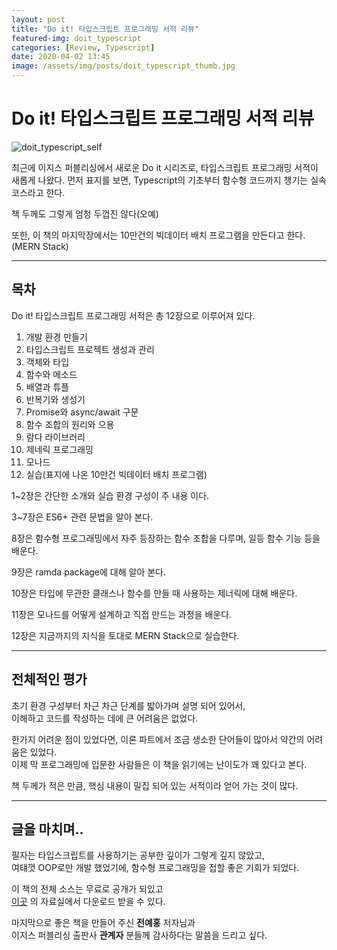 ```yaml
---
layout: post
title: "Do it! 타입스크립트 프로그래밍 서적 리뷰"
featured-img: doit_typescript
categories: [Review, Typescript]
date: 2020-04-02 13:45
image: /assets/img/posts/doit_typescript_thumb.jpg
---
```


# Do it! 타입스크립트 프로그래밍 서적 리뷰

![doit_typescript_self](https://gwanwoodev.github.io/assets/upload/doit_typescript_self.jpg)

최근에 이지스 퍼블리싱에서 새로운 Do it 시리즈로, 타입스크립트 프로그래밍 서적이
<br>
새롭게 나왔다. 먼저 표지를 보면, Typescript의 기초부터 함수형 코드까지 챙기는 실속 코스라고 한다.

책 두께도 그렇게 엄청 두껍진 않다(오예)

또한, 이 책의 마지막장에서는 10만건의 빅데이터 배치 프로그램을 만든다고 한다.
<br>
(MERN Stack)

***

## 목차

Do it! 타입스크립트 프로그래밍 서적은 총 12장으로 이루어져 있다.

1. 개발 환경 만들기
2. 타입스크립트 프로젝트 생성과 관리
3. 객체와 타입
4. 함수와 메소드
5. 배열과 튜플
6. 반복기와 생성기
7. Promise와 async/await 구문
8. 함수 조합의 원리와 으용
9. 람다 라이브러리
10. 제네릭 프로그래밍
11. 모나드
12. 실습(표지에 나온 10만건 빅데이터 배치 프로그램)

1~2장은 간단한 소개와 실습 환경 구성이 주 내용 이다.

3~7장은 ES6+ 관련 문법을 알아 본다.

8장은 함수형 프로그래밍에서 자주 등장하는 함수 조합을 다루며, 일등 함수 기능 등을 배운다.

9장은 ramda package에 대해 알아 본다.

10장은 타입에 무관한 클래스나 함수를 만들 때 사용하는 제너릭에 대해 배운다.

11장은 모나드를 어떻게 설계하고 직접 만드는 과정을 배운다.

12장은 지금까지의 지식을 토대로 MERN Stack으로 실습한다.

***

## 전체적인 평가

초기 환경 구성부터 차근 차근 단계를 밟아가며 설명 되어 있어서, 
<br>
이해하고 코드를 작성하는 데에 큰 어려움은 없었다.

한가지 어려운 점이 있었다면, 이론 파트에서 조금 생소한 단어들이 많아서 약간의 어려움은 있었다.
<br>
이제 막 프로그래밍에 입문한 사람들은 이 책을 읽기에는 난이도가 꽤 있다고 본다.

책 두께가 적은 만큼, 핵심 내용이 밀집 되어 있는 서적이라 얻어 가는 것이 많다.

***

## 글을 마치며..

필자는 타입스크립트를 사용하기는 공부한 깊이가 그렇게 깊지 않았고,
<br>
여턔껏 OOP로만 개발 했었기에, 함수형 프로그래밍을 접할 좋은 기회가 되었다.

이 책의 전체 소스는 무료로 공개가 되있고
<br>
[이곳](https://easypub.co.kr) 의 자료실에서 다운로드 받을 수 있다.


마지막으로 좋은 책을 만들어 주신 <b>전예홍</b> 저자님과
<br>
이지스 퍼블리싱 출판사 <b>관계자</b> 분들께 감사하다는 말씀을 드리고 싶다.